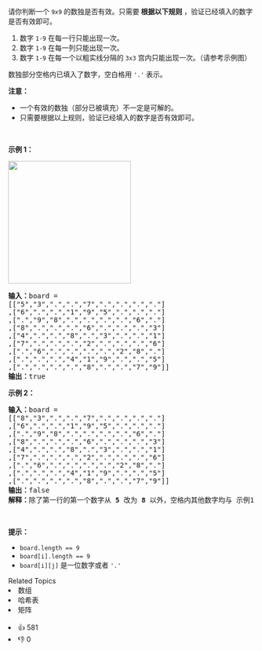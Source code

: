<p>请你判断一个 <code>9x9</code> 的数独是否有效。只需要<strong> 根据以下规则</strong> ，验证已经填入的数字是否有效即可。</p>

<ol>
	<li>数字 <code>1-9</code> 在每一行只能出现一次。</li>
	<li>数字 <code>1-9</code> 在每一列只能出现一次。</li>
	<li>数字 <code>1-9</code> 在每一个以粗实线分隔的 <code>3x3</code> 宫内只能出现一次。（请参考示例图）</li>
</ol>

<p>数独部分空格内已填入了数字，空白格用 <code>'.'</code> 表示。</p>

<p><strong>注意：</strong></p>

<ul>
	<li>一个有效的数独（部分已被填充）不一定是可解的。</li>
	<li>只需要根据以上规则，验证已经填入的数字是否有效即可。</li>
</ul>

<p> </p>

<p><strong>示例 1：</strong></p>
<img src="https://assets.leetcode-cn.com/aliyun-lc-upload/uploads/2021/04/12/250px-sudoku-by-l2g-20050714svg.png" style="height:250px; width:250px" />
<pre>
<strong>输入：</strong>board = 
[["5","3",".",".","7",".",".",".","."]
,["6",".",".","1","9","5",".",".","."]
,[".","9","8",".",".",".",".","6","."]
,["8",".",".",".","6",".",".",".","3"]
,["4",".",".","8",".","3",".",".","1"]
,["7",".",".",".","2",".",".",".","6"]
,[".","6",".",".",".",".","2","8","."]
,[".",".",".","4","1","9",".",".","5"]
,[".",".",".",".","8",".",".","7","9"]]
<strong>输出：</strong>true
</pre>

<p><strong>示例 2：</strong></p>

<pre>
<strong>输入：</strong>board = 
[["8","3",".",".","7",".",".",".","."]
,["6",".",".","1","9","5",".",".","."]
,[".","9","8",".",".",".",".","6","."]
,["8",".",".",".","6",".",".",".","3"]
,["4",".",".","8",".","3",".",".","1"]
,["7",".",".",".","2",".",".",".","6"]
,[".","6",".",".",".",".","2","8","."]
,[".",".",".","4","1","9",".",".","5"]
,[".",".",".",".","8",".",".","7","9"]]
<strong>输出：</strong>false
<strong>解释：</strong>除了第一行的第一个数字从<strong> 5</strong> 改为 <strong>8 </strong>以外，空格内其他数字均与 示例1 相同。 但由于位于左上角的 3x3 宫内有两个 8 存在, 因此这个数独是无效的。</pre>

<p> </p>

<p><strong>提示：</strong></p>

<ul>
	<li><code>board.length == 9</code></li>
	<li><code>board[i].length == 9</code></li>
	<li><code>board[i][j]</code> 是一位数字或者 <code>'.'</code></li>
</ul>
<div><div>Related Topics</div><div><li>数组</li><li>哈希表</li><li>矩阵</li></div></div><br><div><li>👍 581</li><li>👎 0</li></div>